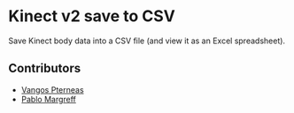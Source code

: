 Kinect v2 save to CSV
============

Save Kinect body data into a CSV file (and view it as an Excel spreadsheet).

## Contributors
* [Vangos Pterneas](http://pterneas.com)
* [Pablo Margreff](https://pmargreff.wordpress.com/)

